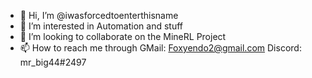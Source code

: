 - 👋 Hi, I’m @iwasforcedtoenterthisname
- 👀 I’m interested in Automation and stuff
- 💞️ I’m looking to collaborate on the MineRL Project
- 📫 How to reach me through GMail: Foxyendo2@gmail.com
                             Discord: mr_big44#2497
